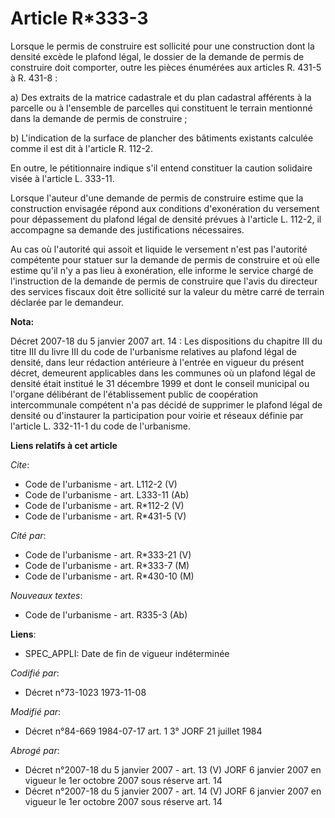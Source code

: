 # Article R*333-3

Lorsque le permis de construire est sollicité pour une construction dont la densité excède le plafond légal, le dossier de la
demande de permis de construire doit comporter, outre les pièces énumérées aux articles R. 431-5 à R. 431-8 : 

a) Des extraits de la matrice cadastrale et du plan cadastral afférents à la parcelle ou à l'ensemble de parcelles qui
constituent le terrain mentionné dans la demande de permis de construire ; 

b) L'indication de la surface de plancher des bâtiments existants calculée comme il est dit à l'article R. 112-2. 

En outre, le pétitionnaire indique s'il entend constituer la caution solidaire visée à l'article L. 333-11. 

Lorsque l'auteur d'une demande de permis de construire estime que la construction envisagée répond aux conditions
d'exonération du versement pour dépassement du plafond légal de densité prévues à l'article L. 112-2, il accompagne sa
demande des justifications nécessaires. 

Au cas où l'autorité qui assoit et liquide le versement n'est pas l'autorité compétente pour statuer sur la demande de permis
de construire et où elle estime qu'il n'y a pas lieu à exonération, elle informe le service chargé de l'instruction de la
demande de permis de construire que l'avis du directeur des services fiscaux doit être sollicité sur la valeur du mètre carré
de terrain déclarée par le demandeur.

**Nota:**

Décret 2007-18 du 5 janvier 2007 art. 14 : Les dispositions du chapitre III du titre III du livre III du code de l'urbanisme
relatives au plafond légal de densité, dans leur rédaction antérieure à l'entrée en vigueur du présent décret, demeurent
applicables dans les communes où un plafond légal de densité était institué le 31 décembre 1999 et dont le conseil municipal
ou l'organe délibérant de l'établissement public de coopération intercommunale compétent n'a pas décidé de supprimer le
plafond légal de densité ou d'instaurer la participation pour voirie et réseaux définie par l'article L. 332-11-1 du code de
l'urbanisme.

**Liens relatifs à cet article**

_Cite_:

  - Code de l'urbanisme - art. L112-2 (V)
  - Code de l'urbanisme - art. L333-11 (Ab)
  - Code de l'urbanisme - art. R*112-2 (V)
  - Code de l'urbanisme - art. R*431-5 (V)

_Cité par_:

  - Code de l'urbanisme - art. R*333-21 (V)
  - Code de l'urbanisme - art. R*333-7 (M)
  - Code de l'urbanisme - art. R*430-10 (M)

_Nouveaux textes_:

  - Code de l'urbanisme - art. R335-3 (Ab)

**Liens**:

  - SPEC_APPLI: Date de fin de vigueur indéterminée

_Codifié par_:

  - Décret n°73-1023 1973-11-08

_Modifié par_:

  - Décret n°84-669 1984-07-17 art. 1 3° JORF 21 juillet 1984

_Abrogé par_:

  - Décret n°2007-18 du 5 janvier 2007 - art. 13 (V) JORF 6 janvier 2007 en vigueur le 1er octobre 2007 sous réserve art. 14
  - Décret n°2007-18 du 5 janvier 2007 - art. 14 (V) JORF 6 janvier 2007 en vigueur le 1er octobre 2007 sous réserve art. 14
